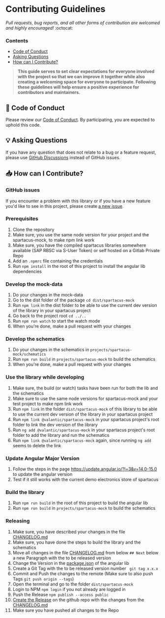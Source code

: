 # Contributing Guidelines

_Pull requests, bug reports, and all other forms of contribution are welcomed and highly encouraged!_ :octocat:

### Contents

- [Code of Conduct](#book-code-of-conduct)
- [Asking Questions](#bulb-asking-questions)
- [How can I Contribute?](#inboxtray-how-can-i-contribute)

> **This guide serves to set clear expectations for everyone involved with the project so that we can improve it
> together while also creating a welcoming space for everyone to participate. Following these guidelines will help
> ensure a positive experience for contributors and maintainers.**

## :book: Code of Conduct

Please review our [Code of Conduct](./CODE_OF_CONDUCT.md). By participating, you are expected to uphold this code.

## :bulb: Asking Questions

If you have any question that does not relate to a bug or a feature request, please use [GitHub Discussions](https://github.com/valantic/spartacus-mock/discussions) instead of GitHub issues.

## :inbox_tray: How can I Contribute?

### GitHub issues

If you encounter a problem with this library or if you have a new feature you'd like to see in this project,
please create [a new issue](https://github.com/valantic/spartacus-mock/issues/new/choose).

### Prerequisites

1. Clone the repository
2. Make sure, you use the same node version for your project and the spartacus-mock, to make npm link work
3. Make sure, you have the compiled spartacus libraries somewhere available (SAP RBSC via S-User Token) or self hosted on a Gitlab Private Repo
4. Add an `.npmrc` file containing the credentials
5. Run `npm install` in the root of this project to install the angular lib dependencies

### Develop the mock-data

1. Do your changes in the mock-data
2. Go to the dist folder of the package `cd dist/spartacus-mock`
3. Run `npm link` in the dist folder to be able to use the current dev version of the library in your spartacus project
4. Go back to the project root `cd ../..`
5. Run `npm run watch` to start the watch mode
6. When you're done, make a pull request with your changes

### Develop the schematics

1. Do your changes in the schematics in `projects/spartacus-mock/schematics`
2. Run `npm run build` in `projects/spartacus-mock` to build the schematics
3. When you're done, make a pull request with your changes

### Use the library while developing

1. Make sure, the build (or watch) tasks have been run for both the lib and the schematics
2. Make sure to use the same node versions for spartacus-mock and your test project to make npm link work
3. Run `npm link` in the folder `dist/spartacus-mock` of this library to be able to use the current dev version of the library in your spartacus project
4. Run `npm link @valantic/spartacus-mock` in your spartacus project's root folder to link the dev version of the library
5. Run `ng add @valantic/spartacus-mock` in your spartacus project's root folder to add the library and run the schematics
6. Run `npm link @valantic/spartacus-mock` again, since running `ng add` seems to delete the link

### Update Angular Major Version

1. Follow the steps in the page https://update.angular.io/?l=3&v=14.0-15.0 to update the angular version
2. Test if it still works with the current demo electronics store of spartacus

### Build the library

1. Run `npm run build` in the root of this project to build the angular lib
2. Run `npm run build` in `projects/spartacus-mock` to build the schematics

### Releasing

1. Make sure, you have described your changes in the file [CHANGELOG.md](./docs/changelog.md)
2. Make sure, you have done the steps to build the library and the schematics
3. Move all changes in the file [CHANGELOG.md](./docs/changelog.md) from below `## Next` below a new Paragraph with the
   to be released version
4. Change the Version in the [package.json](projects/spartacus-mock/package.json) of the angular lib
5. Create a Git Tag with the to be released version number ` git tag x.x.x`
6. Commit and Push the changes to the remote (Make sure to also push Tags `git push origin --tags`)
7. Open the terminal and go to the folder `dist/spartacus-mock`
8. Login to NPM `npm login` if you not already are logged in
9. Push the Release `npm publish --access public`
10. [Create the Release](https://github.com/valantic/spartacus-mock/releases/new) on the github repo with the
    changes from the [CHANGELOG.md](./docs/changelog.md)
11. Make sure you have pushed all changes to the Repo
